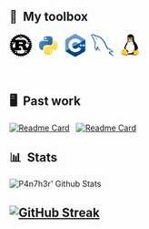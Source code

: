 ## 🧰 &nbsp;My toolbox

  <img src="https://github.com/devicons/devicon/blob/master/icons/rust/rust-original.svg" title="Rust" alt="Rust" width="40" height="40"/>&nbsp;
  <img src="https://github.com/devicons/devicon/blob/master/icons/python/python-original.svg" title="Python" alt="Python" width="40" height="40"/>&nbsp;
  <img src="https://github.com/devicons/devicon/blob/master/icons/cplusplus/cplusplus-original.svg" title="C++" alt="C++" width="40" height="40"/>&nbsp;
  <img src="https://github.com/devicons/devicon/blob/master/icons/mysql/mysql-original.svg" title="MySQL" alt="MySQL " width="40" height="40"/>&nbsp;
  <img src="https://github.com/devicons/devicon/blob/master/icons/linux/linux-original.svg" title="Linux" alt="Linux" width="40" height="40"/>&nbsp;

&nbsp;

## 🖥 &nbsp;Past work
[![Readme Card](https://github-readme-stats.vercel.app/api/pin/?username=Pr0xyP4n7h3r&repo=RustServer&bg_color=0d1116&title_color=ce09ec&text_color=a4aacb&icon_color=007ec6)](https://github.com/Pr0xyP4n7h3r/RustPasswordManager) &nbsp; 
[![Readme Card](https://github-readme-stats.vercel.app/api/pin/?username=Pr0xyP4n7h3r&repo=RustServer&bg_color=0d1116&title_color=ce09ec&text_color=a4aacb&icon_color=007ec6)](https://github.com/Pr0xyP4n7h3r/RustServer) &nbsp; 


## 📊 &nbsp;Stats
![P4n7h3r' Github Stats](https://github-readme-stats.vercel.app/api?username=Pr0xyP4n7h3r&hide=contribs,prs&show_icons=true&bg_color=0d1116&title_color=ce09ec&text_color=a4aacb&icon_color=007ec6)

[![GitHub Streak](http://github-readme-streak-stats.herokuapp.com?user=Pr0xyP4n7h3r&theme=dark&background=000000)](https://git.io/streak-stats)
---
